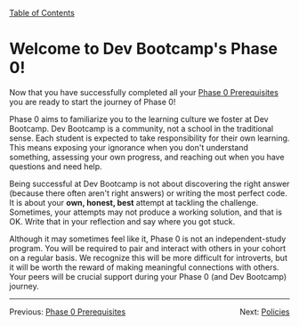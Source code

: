 [Table of Contents](README.md)

# Welcome to Dev Bootcamp's Phase 0!

Now that you have successfully completed all your [Phase 0 Prerequisites](https://github.com/Devbootcamp/phase-0-handbook/blob/master/phase-0-prerequisites.md) you are ready to start the journey of Phase 0!

Phase 0 aims to familiarize you to the learning culture we foster at Dev Bootcamp. Dev Bootcamp is a community, not a school in the traditional sense. Each student is expected to take responsibility for their own learning. This means exposing your ignorance when you don't understand something, assessing your own progress, and reaching out when you have questions and need help.

Being successful at Dev Bootcamp is not about discovering the right answer (because there often aren't right answers) or writing the most perfect code. It is about your **own, honest, best** attempt at tackling the challenge. Sometimes, your attempts may not produce a working solution, and that is OK. Write that in your reflection and say where you got stuck.

Although it may sometimes feel like it, Phase 0 is not an independent-study program. You will be required to pair and interact with others in your cohort on a regular basis. We recognize this will be more difficult for introverts, but it will be worth the reward of making meaningful connections with others. Your peers will be crucial support during your Phase 0 (and Dev Bootcamp) journey.

***

<span style="float:left">Previous: [Phase 0 Prerequisites](phase-0-prerequisites.md)</span>
<span style="float:right">Next: [Policies](policies.md)</span>